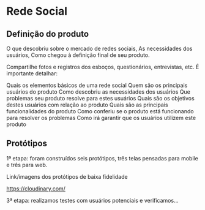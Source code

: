 # Rede Social



## Definição do produto

O que descobriu sobre o mercado de redes sociais, 
As necessidades dos usuários, 
Como chegou à definição final de seu produto. 

Compartilhe fotos e registros dos esboços, questionários, entrevistas, etc. É importante detalhar:

Quais os elementos básicos de uma rede social
Quem são os principais usuários do produto
Como descobriu as necessidades dos usuários
Que problemas seu produto resolve para estes usuários
Quais são os objetivos destes usuários com relação ao produto
Quais são as principais funcionalidades do produto
Como conferiu se o produto está funcionando para resolver os problemas
Como irá garantir que os usuários utilizem este produto



## Protótipos

1ª etapa: foram construídos seis protótipos, três telas pensadas para mobile e três para web.

 


Link/imagens dos protótipos de baixa fidelidade


https://cloudinary.com/ 




3ª etapa: realizamos testes com usuários potenciais e verificamos...


